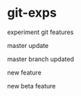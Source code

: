 # git-exps
experiment git features

master update

master branch updated

new feature

new beta feature

